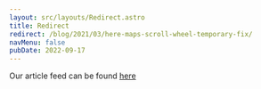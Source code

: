 ```yaml
---
layout: src/layouts/Redirect.astro
title: Redirect
redirect: /blog/2021/03/here-maps-scroll-wheel-temporary-fix/
navMenu: false
pubDate: 2022-09-17
---
```

<div>
Our article feed can be found <a href="/blog/2021/03/here-maps-scroll-wheel-temporary-fix/">here</a>
</div>
